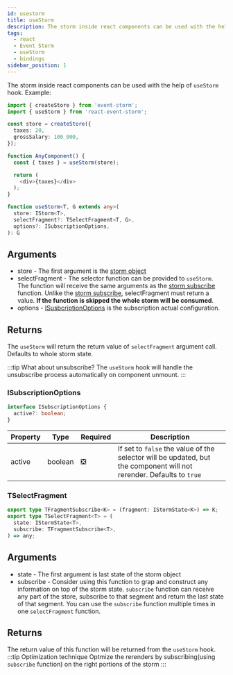 ```yaml
---
id: usestorm
title: useStorm
description: The storm inside react components can be used with the help of useStorm hook. Arguments&#58; store, selectFragment, options
tags:
  - react
  - Event Storm
  - useStorm
  - bindings
sidebar_position: 1
---
```


The storm inside react components can be used with the help of `useStorm` hook. Example:

```typescript
import { createStore } from 'event-storm';
import { useStorm } from 'react-event-storm';

const store = createStore({
  taxes: 20,
  grossSalary: 100_000,
});

function AnyComponent() {
  const { taxes } = useStorm(store);

  return (
    <div>{taxes}</div>
  );
}
```

```typescript
function useStorm<T, G extends any>(
  store: IStorm<T>,
  selectFragment?: TSelectFragment<T, G>,
  options?: ISubscriptionOptions,
): G
```

## Arguments
- store - The first argument is the [storm object](/docs/api-reference/storm)
- selectFragment - The selector function can be provided to `useStorm`. The function will receive the same arguments as the [storm subscribe](/docs/api-reference/storm#istormsubcription) function. Unlike the [storm subscribe](/docs/api-reference/storm#istormsubcription), selectFragment must return a value. **If the function is skipped the whole storm will be consumed**.
- options - [ISusbcriptionOptions](#isubscriptionoptions) is the subscription actual configuration.

## Returns
The `useStorm` will return the return value of `selectFragment` argument call. Defaults to whole storm state.

:::tip What about unsubscribe?
The `useStorm` hook will handle the unsubscribe process automatically on component unmount.
:::

### ISubscriptionOptions
```typescript
interface ISubscriptionOptions {
  active?: boolean;
}
```
| Property | Type | Required | Description |
|   -      |   -  |    -     |      -     |
| active | boolean | :negative_squared_cross_mark: | If set to `false` the value of the selector will be updated, but the component will not rerender. Defaults to `true`|

### TSelectFragment
```typescript
export type TFragmentSubscribe<K> = (fragment: IStormState<K>) => K;
export type TSelectFragment<T> = (
  state: IStormState<T>,
  subscribe: TFragmentSubscribe<T>,
) => any;
```

## Arguments
- state - The first argument is last state of the storm object
- subscribe - Consider using this function to grap and construct any information on top of the storm state. `subscribe` function can receive any part of the store, subscribe to that segment and return the last state of that segment. You can use the `subscribe` function multiple times in one `selectFragment` function.

## Returns
The return value of this function will be returned from the `useStorm` hook.
:::tip Optimization technique
Optmize the rerenders by subscribing(using `subscribe` function) on the right portions of the storm
:::
